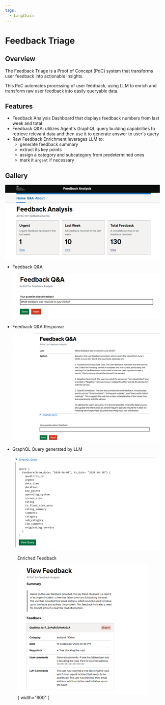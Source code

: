 ```yaml
---
tags:
  - LangChain
---
```


# Feedback Triage

## Overview

The Feedback Triage is a Proof of Concept (PoC) system that transforms user feedback into actionable insights.

This PoC automates processing of user feedback, using LLM to enrich and transform raw user feedback into easily queryable data.

## Features

- Feedback Analysis Dashboard that displays feedback numbers from last week and total
- Feedback Q&A: utilizes Agent's GraphQL query building capabilities to retrieve relevant data and then use it to generate answer to user's query
- Raw Feedback Enrichment leverages LLM to:
    - generate feedback summary
    - extract its key points
    - assign a category and subcategory from predetermined ones
    - mark it `urgent` if necessary

## Gallery

![GraphQL](../images/projects/feedback-triage/dashboard.png)

<div class="grid cards" markdown>

-   Feedback Q&A

    ![GraphQL](../images/projects/feedback-triage/qa.png)

</div>

<div class="grid cards" markdown>

-   Feedback Q&A Response

    ![Response](../images/projects/feedback-triage/qa-response.png)

-   GraphQL Query generated by LLM

    ![GraphQL](../images/projects/feedback-triage/graph-ql.png)

</div>

<figure markdown="span">

  <figcaption>Enriched Feedback</figcaption>

  ![Enriched Feedback](../images/projects/feedback-triage/urgent.png){ width="600" }

</figure>